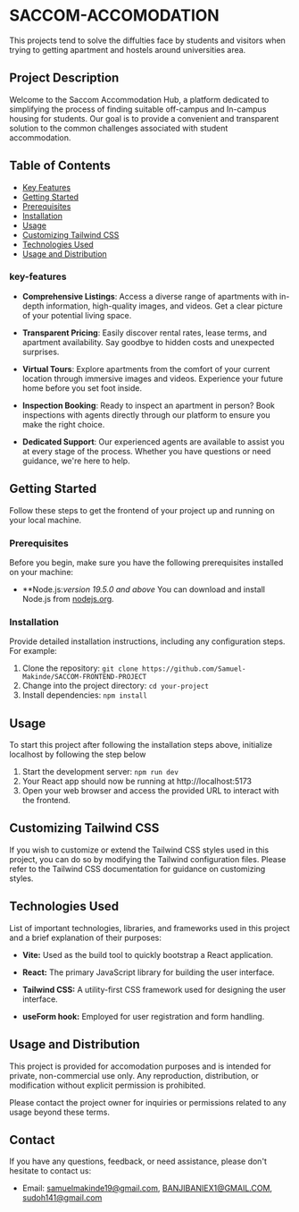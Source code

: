 # SACCOM-ACCOMODATION
This projects tend to solve the diffulties face by students and visitors when trying to getting apartment and hostels around universities area.

## Project Description

Welcome to the Saccom Accommodation Hub, a platform dedicated to simplifying the process of finding suitable off-campus and In-campus housing for students. Our goal is to provide a convenient and transparent solution to the common challenges associated with student accommodation.


## Table of Contents
- [Key Features](#key-features)
- [Getting Started](#getting-started)
- [Prerequisites](#prerequisites)
- [Installation](#installation)
- [Usage](#usage)
- [Customizing Tailwind CSS](#customizing-tailwind-css)
- [Technologies Used](#technologies-used)
- [Usage and Distribution](#usage-and-distribution)

### key-features

- **Comprehensive Listings**: Access a diverse range of apartments with in-depth information, high-quality images, and videos. Get a clear picture of your  potential living space.

- **Transparent Pricing**: Easily discover rental rates, lease terms, and apartment availability. Say goodbye to hidden costs and unexpected surprises.

- **Virtual Tours**: Explore apartments from the comfort of your current location through immersive images and videos. Experience your future home before you set foot inside.

- **Inspection Booking**: Ready to inspect an apartment in person? Book inspections with agents directly through our platform to ensure you make the right choice.

- **Dedicated Support**: Our experienced agents are available to assist you at every stage of the process. Whether you have questions or need guidance, we're here to help. 

## Getting Started

Follow these steps to get the frontend of your project up and running on your local machine.

### Prerequisites

Before you begin, make sure you have the following prerequisites installed on your machine:

- **Node.js:*version 19.5.0 and above* You can download and install Node.js from [nodejs.org](https://nodejs.org/en/download).

### Installation

Provide detailed installation instructions, including any configuration steps. For example:

1. Clone the repository: `git clone https://github.com/Samuel-Makinde/SACCOM-FRONTEND-PROJECT`
2. Change into the project directory: `cd your-project`
3. Install dependencies: `npm install`

## Usage

To start this project after following the installation steps above, initialize localhost by following the step below

1. Start the development server: `npm run dev`
2. Your React app should now be running at http://localhost:5173 
3. Open your web browser and access the provided URL to interact with the frontend.

## Customizing Tailwind CSS

If you wish to customize or extend the Tailwind CSS styles used in this project, you can do so by modifying the Tailwind configuration files. Please refer to the Tailwind CSS documentation for guidance on customizing styles.

## Technologies Used

List of important technologies, libraries, and frameworks used in this project and a brief explanation of their purposes:

- **Vite:** Used as the build tool to quickly bootstrap a React application.

- **React:** The primary JavaScript library for building the user interface.

- **Tailwind CSS:** A utility-first CSS framework used for designing the user interface.

- **useForm hook:** Employed for user registration and form handling.


## Usage and Distribution

This project is provided for accomodation purposes and is intended for private, non-commercial use only. Any reproduction, distribution, or modification without explicit permission is prohibited.

Please contact the project owner for inquiries or permissions related to any usage beyond these terms.


## Contact

If you have any questions, feedback, or need assistance, please don't hesitate to contact us:

- Email: samuelmakinde19@gmail.com, BANJIBANIEX1@GMAIL.COM, sudoh141@gmail.com

